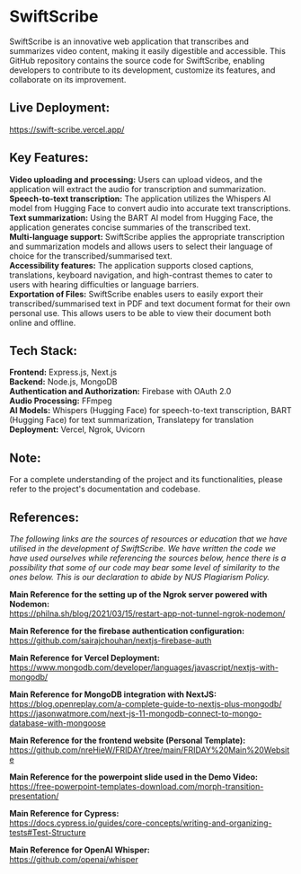 # SwiftScribe
SwiftScribe is an innovative web application that transcribes and summarizes video content, making it easily digestible and accessible. This GitHub repository contains the source code for SwiftScribe, enabling developers to contribute to its development, customize its features, and collaborate on its improvement. 

## Live Deployment:
https://swift-scribe.vercel.app/

## Key Features:
**Video uploading and processing:** Users can upload videos, and the application will extract the audio for transcription and summarization.  
**Speech-to-text transcription:** The application utilizes the Whispers AI model from Hugging Face to convert audio into accurate text transcriptions.  
**Text summarization:** Using the BART AI model from Hugging Face, the application generates concise summaries of the transcribed text.  
**Multi-language support:** SwiftScribe applies the appropriate transcription and summarization models and allows users to select their language of choice for the transcribed/summarised text.  
**Accessibility features:** The application supports closed captions, translations, keyboard navigation, and high-contrast themes to cater to users with hearing difficulties or language barriers.  
**Exportation of Files:** SwiftScribe enables users to easily export their transcribed/summarised text in PDF and text document format for their own personal use. This allows users to be able to view their document both online and offline.  

## Tech Stack:
**Frontend:** Express.js, Next.js  
**Backend:** Node.js, MongoDB  
**Authentication and Authorization:** Firebase with OAuth 2.0  
**Audio Processing:** FFmpeg  
**AI Models:** Whispers (Hugging Face) for speech-to-text transcription, BART (Hugging Face) for text summarization, Translatepy for translation  
**Deployment:** Vercel, Ngrok, Uvicorn

## Note:
For a complete understanding of the project and its functionalities, please refer to the project's documentation and codebase. 

## References:
_The following links are the sources of resources or education that we have utilised in the development of SwiftScribe. We have written the code we have used ourselves while referencing the sources below, hence there is a possibility that some of our code may bear some level of similarity to the ones below. This is our declaration to abide by NUS Plagiarism Policy._

**Main Reference for the setting up of the Ngrok server powered with Nodemon:**  
https://philna.sh/blog/2021/03/15/restart-app-not-tunnel-ngrok-nodemon/   
  
**Main Reference for the firebase authentication configuration:**  
https://github.com/sairajchouhan/nextjs-firebase-auth   
  
**Main Reference for Vercel Deployment:**  
https://www.mongodb.com/developer/languages/javascript/nextjs-with-mongodb/   
  
**Main Reference for MongoDB integration with NextJS:**  
https://blog.openreplay.com/a-complete-guide-to-nextjs-plus-mongodb/   
https://jasonwatmore.com/next-js-11-mongodb-connect-to-mongo-database-with-mongoose   
  
**Main Reference for the frontend website (Personal Template):**  
https://github.com/nreHieW/FRIDAY/tree/main/FRIDAY%20Main%20Website   
  
**Main Reference for the powerpoint slide used in the Demo Video:**  
https://free-powerpoint-templates-download.com/morph-transition-presentation/     
  
**Main Reference for Cypress:**  
https://docs.cypress.io/guides/core-concepts/writing-and-organizing-tests#Test-Structure   
  
**Main Reference for OpenAI Whisper:**  
https://github.com/openai/whisper   
